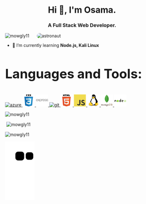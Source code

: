 <h1 align="center">Hi 👋, I'm Osama.</h1>
<h3 align="center">A Full Stack Web Developer.</h3>
<img src="https://media4.giphy.com/media/iI9fd2UjMTgSGeKUEQ/giphy.gif?cid=790b7611c86d3946b8baf3d9e69078e30030bb9236321a1a&rid=giphy.gif&ct=g" width="400" align="right" alt="astronaut" style="border-radius: 10px; draggable="false">

<p align="left"> <img src="https://komarev.com/ghpvc/?username=mowgly11&label=Profile%20views&color=0e75b6&style=flat" alt="mowgly11" /> </p>

- 🌱 I’m currently learning **Node.js, Kali Linux**

<h3 align="left" style="font-size: 3em;">Languages and Tools:</h3>
<p align="left"> <a href="https://azure.microsoft.com/en-in/" target="_blank" rel="noreferrer"> <img src="https://www.vectorlogo.zone/logos/microsoft_azure/microsoft_azure-icon.svg" alt="azure" width="40" height="40"/> </a> <a href="https://www.w3schools.com/css/" target="_blank" rel="noreferrer"> <img src="https://raw.githubusercontent.com/devicons/devicon/master/icons/css3/css3-original-wordmark.svg" alt="css3" width="40" height="40"/> </a> <a href="https://expressjs.com" target="_blank" rel="noreferrer"> <img src="https://raw.githubusercontent.com/devicons/devicon/master/icons/express/express-original-wordmark.svg" alt="express" width="40" height="40"/> </a> <a href="https://git-scm.com/" target="_blank" rel="noreferrer"> <img src="https://www.vectorlogo.zone/logos/git-scm/git-scm-icon.svg" alt="git" width="40" height="40"/> </a> <a href="https://www.w3.org/html/" target="_blank" rel="noreferrer"> <img src="https://raw.githubusercontent.com/devicons/devicon/master/icons/html5/html5-original-wordmark.svg" alt="html5" width="40" height="40"/> </a> <a href="https://developer.mozilla.org/en-US/docs/Web/JavaScript" target="_blank" rel="noreferrer"> <img src="https://raw.githubusercontent.com/devicons/devicon/master/icons/javascript/javascript-original.svg" alt="javascript" width="40" height="40"/> </a> <a href="https://www.linux.org/" target="_blank" rel="noreferrer"> <img src="https://raw.githubusercontent.com/devicons/devicon/master/icons/linux/linux-original.svg" alt="linux" width="40" height="40"/> </a> <a href="https://www.mongodb.com/" target="_blank" rel="noreferrer"> <img src="https://raw.githubusercontent.com/devicons/devicon/master/icons/mongodb/mongodb-original-wordmark.svg" alt="mongodb" width="40" height="40"/> </a> <a href="https://nodejs.org" target="_blank" rel="noreferrer"> <img src="https://raw.githubusercontent.com/devicons/devicon/master/icons/nodejs/nodejs-original-wordmark.svg" alt="nodejs" width="40" height="40"/> </a> <a href="https://www.photoshop.com/en" target="_blank" rel="noreferrer"> </a> </p>

<p><img align="left" src="https://github-readme-stats.vercel.app/api/top-langs?username=mowgly11&show_icons=true&locale=en&layout=compact&theme=tokyonight" alt="mowgly11" /></p><br>

<p>&nbsp;<img align="center" src="https://github-readme-stats.vercel.app/api?username=mowgly11&show_icons=true&locale=en&theme=tokyonight" alt="mowgly11" /></p>

<p><img align="center" src="https://github-readme-streak-stats.herokuapp.com/?user=mowgly11&theme=tokyonight" alt="mowgly11" /></p>

![Snake animation](https://github.com/mowgly11/mowgly11/blob/output/github-contribution-grid-snake.svg)
